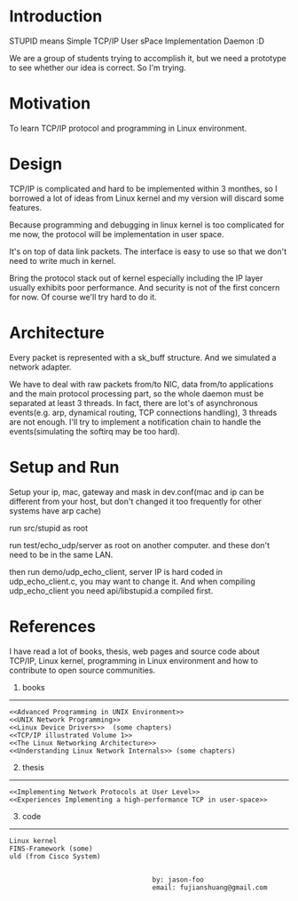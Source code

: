 Introduction
============

STUPID means Simple TCP/IP User sPace Implementation Daemon :D

We are a group of students trying to accomplish it, but we need a prototype to
see whether our idea is correct. So I'm trying.

Motivation
==========

To learn TCP/IP protocol and programming in Linux environment.

Design
======

TCP/IP is complicated and hard to be implemented within 3 monthes, so I borrowed
a lot of ideas from Linux kernel and my version will discard some features.

Because programming and debugging in linux kernel is too complicated for me now,
the protocol will be implementation in user space.

It's on top of data link packets. The interface is easy to use so that we don't
need to write much in kernel.

Bring the protocol stack out of kernel especially including the IP layer
usually exhibits poor performance. And security is not of the first concern for
now. Of course we'll try hard to do it.

Architecture
============

Every packet is represented with a sk_buff structure. And we simulated a network
adapter.

We have to deal with raw packets from/to NIC, data from/to applications
and the main protocol processing part, so the whole daemon must be separated at least
3 threads. In fact, there are lot's of asynchronous events(e.g. arp, dynamical
routing, TCP connections handling), 3 threads are not enough. I'll try to
implement a notification chain to handle the events(simulating the softirq may
be too hard).

Setup and Run
=============

Setup your ip, mac, gateway and mask in dev.conf(mac and ip can be different
from your host, but don't changed it too frequently for other systems have arp
cache)

run src/stupid as root

run test/echo_udp/server as root on another computer. and these don't need to be
in the same LAN.

then run demo/udp_echo_client, server IP is hard coded in udp_echo_client.c, you
may want to change it. And when compiling udp_echo_client you need
api/libstupid.a compiled first.

References
==========

I have read a lot of books, thesis, web pages and source code about TCP/IP,
Linux kernel, programming in Linux environment and how to contribute to open
source communities.

1) books
--------
    <<Advanced Programming in UNIX Environment>>
    <<UNIX Network Programming>>
    <<Linux Device Drivers>>  (some chapters)
    <<TCP/IP illustrated Volume 1>>
    <<The Linux Networking Architecture>>
    <<Understanding Linux Network Internals>> (some chapters)
    
2) thesis
---------
    <<Implementing Network Protocols at User Level>>
    <<Experiences Implementing a high-performance TCP in user-space>>

3) code
-------
    Linux kernel
    FINS-Framework (some)
    uld (from Cisco System)


                                        by: jason-foo
                                        email: fujianshuang@gmail.com